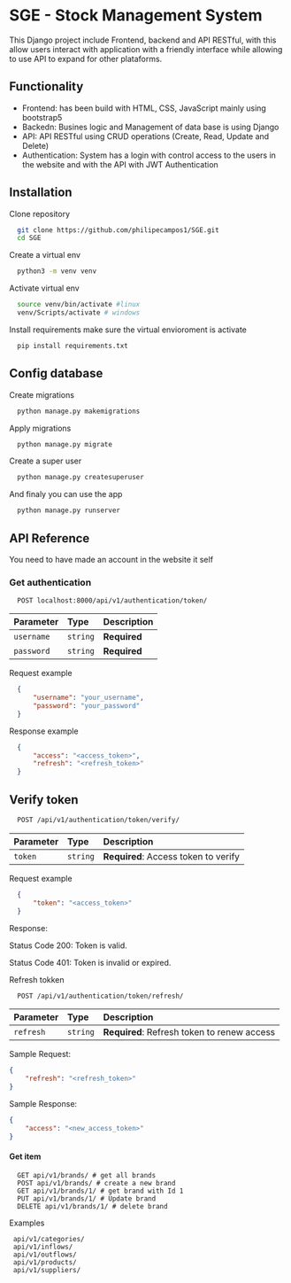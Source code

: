 # SGE - Stock Management System 

This Django project include Frontend, backend and API RESTful, with this allow users interact with application with a friendly interface while allowing to use API to expand for other plataforms.


##  Functionality 
- Frontend: has been build with HTML, CSS, JavaScript mainly using bootstrap5
- Backedn: Busines logic and Management of data base is using Django
- API: API RESTful using CRUD operations (Create, Read, Update and Delete)
- Authentication: System has a login with control access to the users in the website and with the API with JWT Authentication


## Installation

Clone repository 

```bash
  git clone https://github.com/philipecampos1/SGE.git
  cd SGE
```

Create a virtual env
```bash
  python3 -m venv venv
```
Activate virtual env 
```bash
  source venv/bin/activate #linux
  venv/Scripts/activate # windows
```
Install requirements make sure the virtual envioroment is activate
```bash
  pip install requirements.txt
```

##  Config database
Create migrations
```bash
  python manage.py makemigrations
```
Apply migrations
```bash
  python manage.py migrate
```
Create a super user
```bash
  python manage.py createsuperuser
```
And finaly you can use the app 
```bash
  python manage.py runserver
```
## API Reference
You need to have made an account in the website it self 
### Get authentication

```http
  POST localhost:8000/api/v1/authentication/token/
```

| Parameter | Type     | Description                |
| :-------- | :------- | :------------------------- |
| `username` | `string` | **Required** |
| `password` | `string` | **Required**|

Request example
```json
  {
      "username": "your_username",
      "password": "your_password"
  }
```
Response example
```json 
  {
      "access": "<access_token>",
      "refresh": "<refresh_token>"
  }
```

## Verify token
```bash
  POST /api/v1/authentication/token/verify/
```
| Parameter | Type     | Description                |
| :-------- | :------- | :------------------------- |
| `token` | `string` | **Required**: Access token to verify |

Request example
```json
  {
      "token": "<access_token>"
  }
```
Response:

Status Code 200: Token is valid.

Status Code 401: Token is invalid or expired.


Refresh tokken
```bash
  POST /api/v1/authentication/token/refresh/
```
| Parameter | Type     | Description                |
| :-------- | :------- | :------------------------- |
| `refresh` | `string` | **Required**: Refresh token to renew access |

Sample Request:

``` json
{
    "refresh": "<refresh_token>"
}
```

Sample Response:
``` json
{
    "access": "<new_access_token>"
}
```
#### Get item

```http
  GET api/v1/brands/ # get all brands
  POST api/v1/brands/ # create a new brand
  GET api/v1/brands/1/ # get brand with Id 1
  PUT api/v1/brands/1/ # Update brand
  DELETE api/v1/brands/1/ # delete brand
```

Examples
```
 api/v1/categories/
 api/v1/inflows/
 api/v1/outflows/
 api/v1/products/
 api/v1/suppliers/
```
